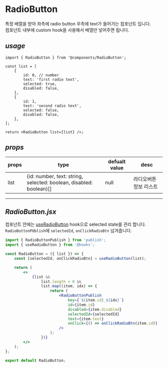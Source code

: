 # RadioButton

특정 배열을 받아 좌측에 radio button 우측에 text가 들어가는 컴포넌트 입니다.  
컴포넌트 내부에 custom hook을 사용해서 배열만 넣어주면 됩니다.

## _usage_

```tsx
import { RadioButton } from '@components/RadioButton';

const list = [
    {
        id: 0, // number
        text: 'first radio text',
        selected: true,
        disabled: false,
    },
    {
        id: 1,
        text: 'second radio text',
        selected: false,
        disabled: false,
    },
];

return <RadioButton list={list} />;
```

## _props_

| props | type                                                               | defualt value | desc                   |
| ----- | ------------------------------------------------------------------ | ------------- | ---------------------- |
| list  | {id: number, text: string, selected: boolean, disabled: boolean}[] | null          | 라디오버튼 정보 리스트 |

---

## _RadioButton.jsx_

컴포넌트 안에는 [useRadioButton]() hook으로 selected state를 관리 합니다.
`RadioButtonPUblish`에 `selectedId`, `onClickRadioBtn` 넘겨줍니다.

```jsx
import { RadioButtonPublish } from 'publish';
import { useRadioButton } from '@hooks';

const RadioButton = ({ list }) => {
    const [selectedId, onClickRadioBtn] = useRadioButton(list);

    return (
        <>
            {list &&
                list.length > 0 &&
                list.map((item, idx) => {
                    return (
                        <RadioButtonPublish
                            key={`${item.id}_${idx}`}
                            id={item.id}
                            disabled={item.disabled}
                            selectedId={selectedId}
                            text={item.text}
                            onClick={() => onClickRadioBtn(item.id)}
                        />
                    );
                })}
        </>
    );
};

export default RadioButton;
```
